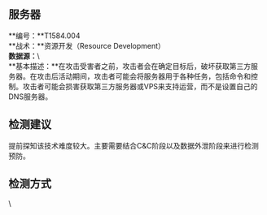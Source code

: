 ## 服务器  
**编号：**T1584.004  
**战术：**资源开发（Resource Development）  
**数据源：**\  
**基本描述：**在攻击受害者之前，攻击者会在确定目标后，破坏获取第三方服务器。在攻击后活动期间，攻击者可能会将服务器用于各种任务，包括命令和控制。攻击者可能会损害获取第三方服务器或VPS来支持运营，而不是设置自己的DNS服务器。  
## 检测建议  
提前探知该技术难度较大。主要需要结合C&C阶段以及数据外泄阶段来进行检测预防。  
## 检测方式  
\
